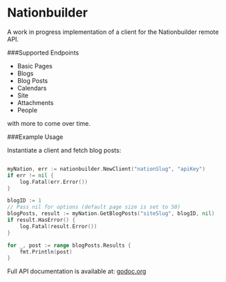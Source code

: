 Nationbuilder
=============

A work in progress implementation of a client for the Nationbuilder remote API.

###Supported Endpoints

+ Basic Pages
+ Blogs
+ Blog Posts
+ Calendars
+ Site
+ Attachments
+ People

with more to come over time.

###Example Usage

Instantiate a client and fetch blog posts:

```go

myNation, err := nationbuilder.NewClient("nationSlug", "apiKey")
if err != nil {
	log.Fatal(err.Error())
}

blogID := 1
// Pass nil for options (default page size is set to 50)
blogPosts, result := myNation.GetBlogPosts("siteSlug", blogID, nil)
if result.HasError() {
	log.Fatal(result.Error())
}

for _, post := range blogPosts.Results {
	fmt.Println(post)
}
```

Full API documentation is available at: [godoc.org](https://godoc.org/github.com/nigelsmith/nationbuilder)